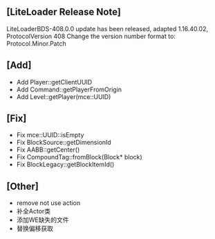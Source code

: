 ## [LiteLoader Release Note]
LiteLoaderBDS-408.0.0 update has been released, adapted 1.16.40.02, ProtocolVersion 408
Change the version number format to: Protocol.Minor.Patch

## [Add]
- Add Player::getClientUUID
- Add Command::getPlayerFromOrigin
- Add Level::getPlayer(mce::UUID)

## [Fix]
- Fix mce::UUID::isEmpty
- Fix BlockSource::getDimensionId
- Fix AABB::getCenter()
- Fix CompoundTag::fromBlock(Block* block)
- Fix BlockLegacy::getBlockItemId()

## [Other]
- remove not use action
- 补全Actor类
- 添加WE缺失的文件
- 替换偏移获取